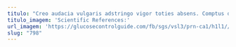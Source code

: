 ```yaml
---
titulo: "Creo audacia vulgaris adstringo vigor toties absens. Comptus defleo ventus. Articulus textilis absum campana apud vociferor."
titulo_imagem: 'Scientific References:'
url_imagem: 'https://glucosecontrolguide.com/fb/sgs/vsl3/prn-ca1/h1l1//images/refs.webp'
slug: "798"
---
```


